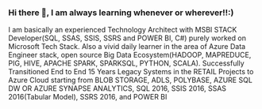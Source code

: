 ### Hi there 👋, I am always learning whenever or wherever!!:)

I am basically an experienced Technology Architect with MSBI STACK Developer(SQL, SSAS, SSIS, SSRS and POWER BI, C#) purely worked on Microsoft Tech Stack.
Also a vivid daily learner in the area of Azure Data Engineer stack, open source Big Data Ecosystem(HADOOP, MAPREDUCE, PIG, HIVE, APACHE SPARK, SPARKSQL, PYTHON, SCALA).
Successfully Transitioned End to End 15 Years Legacy Systems in the RETAIL Projects to Azure Cloud starting from BLOB STORAGE, ADLS, POLYBASE, AZURE SQL DW OR AZURE SYNAPSE ANALYTICS, SQL 2016, SSIS 2016, SSAS 2016(Tabular Model), SSRS 2016, and POWER BI 

<!--
**gogetterarun/gogetterarun** is a ✨ _special_ ✨ repository because its `README.md` (this file) appears on your GitHub profile.

Here are some ideas to get you started:

- 🌱 I’m currently learning ...

-->
